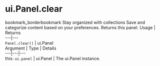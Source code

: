  
#  ui.Panel.clear
bookmark_borderbookmark Stay organized with collections  Save and categorize content based on your preferences.
Returns this panel.
Usage | Returns  
---|---  
`Panel.clear()` | ui.Panel  
Argument | Type | Details  
---|---|---  
this: `ui.panel` | ui.Panel | The ui.Panel instance.  
